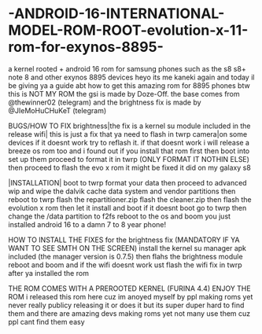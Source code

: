 # -ANDROID-16-INTERNATIONAL-MODEL-ROM-ROOT-evolution-x-11-rom-for-exynos-8895-
a kernel rooted + android 16 rom for samsung phones such as the s8 s8+ note 8 and other exynos 8895 devices
heyo its me kaneki again and today il be giving ya a guide abt how to get this amazing rom for 8895 phones 
btw this is NOT MY ROM the gsi  is made by Doze-Off. the base comes from @thewinner02 (telegram) and the brightness fix is made by @JIeMoHuCHuKeT (telegram)

BUGS/HOW TO FIX 
brightness|the fix is a kernel su module included in the release
wifi| this is just a fix that ya need to flash in twrp 
camera|on some devices if it doesnt work try to reflash it. if that doesnt work i will release a breeze os rom too and i found out if you install that rom first then boot into set up them proceed to format it in twrp (ONLY FORMAT IT NOTHIN ELSE) then proceed to flash the evo x rom it might be fixed it did on my galaxy s8

|INSTALLATION|
boot to twrp 
format your data 
then proceed to advanced wip and wipe the dalvik cache data system and vendor partitions
then reboot to twrp flash the repartitioner.zip
flash the cleaner.zip
then flash the evolution x rom
then let it install and boot if it doesnt boot go to twrp then change the /data partition to f2fs
reboot to the os and boom you just installed android 16 to a damn 7 to 8 year phone!

HOW TO INSTALL THE FIXES 
for the brightness fix (MANDATORY IF YA WANT TO SEE SMTH ON THE SCREEN)
install the kernel su manager apk included (the manager version is 0.7.5) then flahs the brightness module reboot and boom 
and if the wifi doesnt work ust flash the wifi fix in twrp after ya installed the rom

THE ROM COMES WITH A PREROOTED KERNEL 
(FURINA 4.4)
ENJOY THE ROM 
i released this rom here cuz im anoyed myself by ppl making roms yet never really publicy releasing it or does it but its super duper hard to find them
and there are amazing devs making roms  yet not many use them cuz ppl cant find them easy

